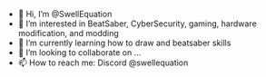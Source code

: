 - 👋 Hi, I’m @SwellEquation
- 👀 I’m interested in BeatSaber, CyberSecurity, gaming, hardware modification, and modding
- 🌱 I’m currently learning how to draw and beatsaber skills
- 💞️ I’m looking to collaborate on ...
- 📫 How to reach me: Discord @swellequation 

<!---
SwellEquation/SwellEquation is a ✨ special ✨ repository because its `README.md` (this file) appears on your GitHub profile.
You can click the Preview link to take a look at your changes.
--->
